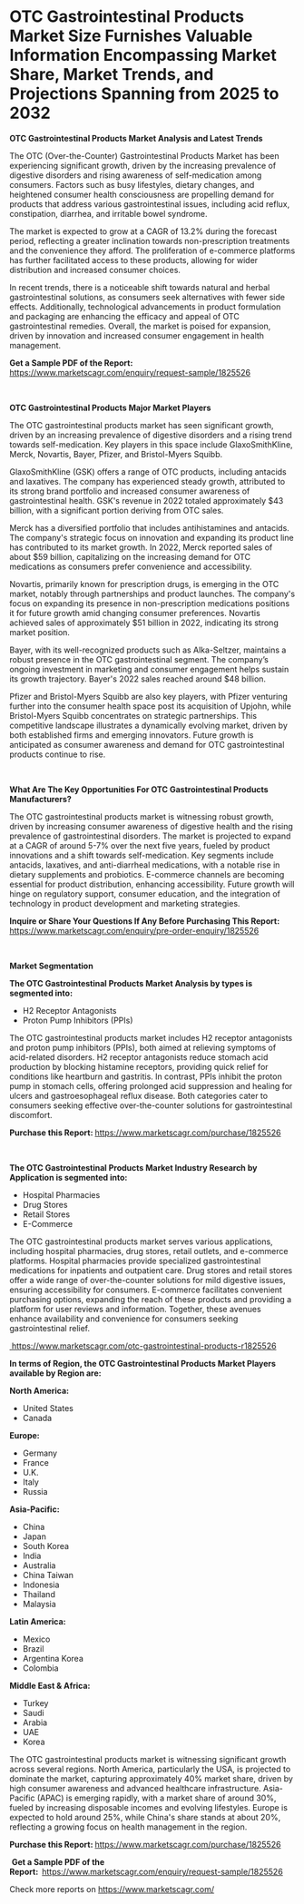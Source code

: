 <p><h1>OTC Gastrointestinal Products Market Size Furnishes Valuable Information Encompassing Market Share, Market Trends, and Projections Spanning from 2025 to 2032</h1></p><p><strong>OTC Gastrointestinal Products Market Analysis and Latest Trends</strong></p>
<p><p>The OTC (Over-the-Counter) Gastrointestinal Products Market has been experiencing significant growth, driven by the increasing prevalence of digestive disorders and rising awareness of self-medication among consumers. Factors such as busy lifestyles, dietary changes, and heightened consumer health consciousness are propelling demand for products that address various gastrointestinal issues, including acid reflux, constipation, diarrhea, and irritable bowel syndrome.</p><p>The market is expected to grow at a CAGR of 13.2% during the forecast period, reflecting a greater inclination towards non-prescription treatments and the convenience they afford. The proliferation of e-commerce platforms has further facilitated access to these products, allowing for wider distribution and increased consumer choices.</p><p>In recent trends, there is a noticeable shift towards natural and herbal gastrointestinal solutions, as consumers seek alternatives with fewer side effects. Additionally, technological advancements in product formulation and packaging are enhancing the efficacy and appeal of OTC gastrointestinal remedies. Overall, the market is poised for expansion, driven by innovation and increased consumer engagement in health management.</p></p>
<p><strong>Get a Sample PDF of the Report:&nbsp;</strong> <a href="https://www.marketscagr.com/enquiry/request-sample/1825526?utm_campaign=2754&utm_medium=2&utm_source=Github&utm_content=ia&utm_term=08032025&utm_id=otc-gastrointestinal-products">https://www.marketscagr.com/enquiry/request-sample/1825526</a></p>
<p>&nbsp;</p>
<p><strong>OTC Gastrointestinal Products Major Market Players</strong></p>
<p><p>The OTC gastrointestinal products market has seen significant growth, driven by an increasing prevalence of digestive disorders and a rising trend towards self-medication. Key players in this space include GlaxoSmithKline, Merck, Novartis, Bayer, Pfizer, and Bristol-Myers Squibb.</p><p>GlaxoSmithKline (GSK) offers a range of OTC products, including antacids and laxatives. The company has experienced steady growth, attributed to its strong brand portfolio and increased consumer awareness of gastrointestinal health. GSK's revenue in 2022 totaled approximately $43 billion, with a significant portion deriving from OTC sales.</p><p>Merck has a diversified portfolio that includes antihistamines and antacids. The company's strategic focus on innovation and expanding its product line has contributed to its market growth. In 2022, Merck reported sales of about $59 billion, capitalizing on the increasing demand for OTC medications as consumers prefer convenience and accessibility.</p><p>Novartis, primarily known for prescription drugs, is emerging in the OTC market, notably through partnerships and product launches. The company's focus on expanding its presence in non-prescription medications positions it for future growth amid changing consumer preferences. Novartis achieved sales of approximately $51 billion in 2022, indicating its strong market position.</p><p>Bayer, with its well-recognized products such as Alka-Seltzer, maintains a robust presence in the OTC gastrointestinal segment. The company’s ongoing investment in marketing and consumer engagement helps sustain its growth trajectory. Bayer's 2022 sales reached around $48 billion.</p><p>Pfizer and Bristol-Myers Squibb are also key players, with Pfizer venturing further into the consumer health space post its acquisition of Upjohn, while Bristol-Myers Squibb concentrates on strategic partnerships. This competitive landscape illustrates a dynamically evolving market, driven by both established firms and emerging innovators. Future growth is anticipated as consumer awareness and demand for OTC gastrointestinal products continue to rise.</p></p>
<p>&nbsp;</p>
<p><strong>What Are The Key Opportunities For OTC Gastrointestinal Products Manufacturers?</strong></p>
<p><p>The OTC gastrointestinal products market is witnessing robust growth, driven by increasing consumer awareness of digestive health and the rising prevalence of gastrointestinal disorders. The market is projected to expand at a CAGR of around 5-7% over the next five years, fueled by product innovations and a shift towards self-medication. Key segments include antacids, laxatives, and anti-diarrheal medications, with a notable rise in dietary supplements and probiotics. E-commerce channels are becoming essential for product distribution, enhancing accessibility. Future growth will hinge on regulatory support, consumer education, and the integration of technology in product development and marketing strategies.</p></p>
<p><strong>Inquire or Share Your Questions If Any Before Purchasing This Report:</strong> <a href="https://www.marketscagr.com/enquiry/pre-order-enquiry/1825526?utm_campaign=2754&utm_medium=2&utm_source=Github&utm_content=ia&utm_term=08032025&utm_id=otc-gastrointestinal-products">https://www.marketscagr.com/enquiry/pre-order-enquiry/1825526</a></p>
<p>&nbsp;</p>
<p><strong>Market Segmentation</strong></p>
<p><strong>The OTC Gastrointestinal Products Market Analysis by types is segmented into:</strong></p>
<p><ul><li>H2 Receptor Antagonists</li><li>Proton Pump Inhibitors (PPIs)</li></ul></p>
<p><p>The OTC gastrointestinal products market includes H2 receptor antagonists and proton pump inhibitors (PPIs), both aimed at relieving symptoms of acid-related disorders. H2 receptor antagonists reduce stomach acid production by blocking histamine receptors, providing quick relief for conditions like heartburn and gastritis. In contrast, PPIs inhibit the proton pump in stomach cells, offering prolonged acid suppression and healing for ulcers and gastroesophageal reflux disease. Both categories cater to consumers seeking effective over-the-counter solutions for gastrointestinal discomfort.</p></p>
<p><strong>Purchase this Report:&nbsp;</strong><a href="https://www.marketscagr.com/purchase/1825526?utm_campaign=2754&utm_medium=2&utm_source=Github&utm_content=ia&utm_term=08032025&utm_id=otc-gastrointestinal-products">https://www.marketscagr.com/purchase/1825526</a></p>
<p>&nbsp;</p>
<p><strong>The OTC Gastrointestinal Products Market Industry Research by Application is segmented into:</strong></p>
<p><ul><li>Hospital Pharmacies</li><li>Drug Stores</li><li>Retail Stores</li><li>E-Commerce</li></ul></p>
<p><p>The OTC gastrointestinal products market serves various applications, including hospital pharmacies, drug stores, retail outlets, and e-commerce platforms. Hospital pharmacies provide specialized gastrointestinal medications for inpatients and outpatient care. Drug stores and retail stores offer a wide range of over-the-counter solutions for mild digestive issues, ensuring accessibility for consumers. E-commerce facilitates convenient purchasing options, expanding the reach of these products and providing a platform for user reviews and information. Together, these avenues enhance availability and convenience for consumers seeking gastrointestinal relief.</p></p>
<p><a href="https://www.marketscagr.com/otc-gastrointestinal-products-r1825526?utm_campaign=2754&utm_medium=2&utm_source=Github&utm_content=ia&utm_term=08032025&utm_id=otc-gastrointestinal-products">&nbsp;https://www.marketscagr.com/otc-gastrointestinal-products-r1825526</a></p>
<p><strong>In terms of Region, the OTC Gastrointestinal Products Market Players available by Region are:</strong></p>
<p>
    <p> <strong> North America: </strong>
        <ul>
            <li>United States</li>
            <li>Canada</li>
        </ul>
        </p> 
    <p> <strong> Europe: </strong>
        <ul>
            <li>Germany</li>
            <li>France</li>
            <li>U.K.</li>
            <li>Italy</li>
            <li>Russia</li>
        </ul>
        </p> 
    <p> <strong> Asia-Pacific: </strong>
        <ul>
            <li>China</li>
            <li>Japan</li>
            <li>South Korea</li>
            <li>India</li>
            <li>Australia</li>
            <li>China Taiwan</li>
            <li>Indonesia</li>
            <li>Thailand</li>
            <li>Malaysia</li>
        </ul>
        </p> 
    <p> <strong> Latin America: </strong>
        <ul>
            <li>Mexico</li>
            <li>Brazil</li>
            <li>Argentina Korea</li>
            <li>Colombia</li>
        </ul>
        </p> 
    <p> <strong> Middle East & Africa: </strong>
        <ul>
            <li>Turkey</li>
            <li>Saudi</li>
            <li>Arabia</li>
            <li>UAE</li>
            <li>Korea</li>
        </ul>
    </p>
    </p>
<p><p>The OTC gastrointestinal products market is witnessing significant growth across several regions. North America, particularly the USA, is projected to dominate the market, capturing approximately 40% market share, driven by high consumer awareness and advanced healthcare infrastructure. Asia-Pacific (APAC) is emerging rapidly, with a market share of around 30%, fueled by increasing disposable incomes and evolving lifestyles. Europe is expected to hold around 25%, while China's share stands at about 20%, reflecting a growing focus on health management in the region.</p></p>
<p><strong>Purchase this Report: </strong><a href="https://www.marketscagr.com/purchase/1825526?utm_campaign=2754&utm_medium=2&utm_source=Github&utm_content=ia&utm_term=08032025&utm_id=otc-gastrointestinal-products">https://www.marketscagr.com/purchase/1825526</a></p>
<p>&nbsp;<strong>Get a Sample PDF of the Report:&nbsp;&nbsp;</strong><a href="https://www.marketscagr.com/enquiry/request-sample/1825526?utm_campaign=2754&utm_medium=2&utm_source=Github&utm_content=ia&utm_term=08032025&utm_id=otc-gastrointestinal-products">https://www.marketscagr.com/enquiry/request-sample/1825526</a></p>
<p><strong></strong></p>
<p>Check more reports on <a href="https://www.marketscagr.com/?utm_campaign=2754&utm_medium=2&utm_source=Github&utm_content=ia&utm_term=08032025&utm_id=otc-gastrointestinal-products">https://www.marketscagr.com/</a></p>